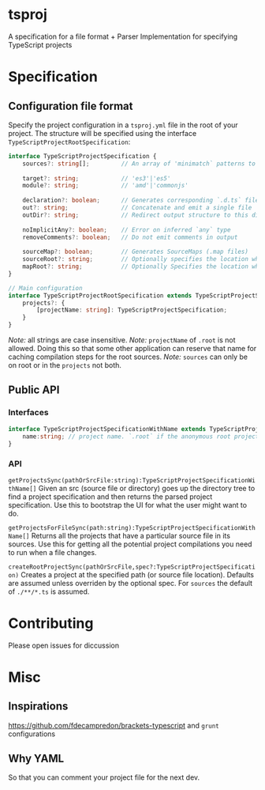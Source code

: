 # tsproj
A specification for a file format + Parser Implementation for specifying TypeScript projects

# Specification
## Configuration file format
Specify the project configuration in a `tsproj.yml` file in the root of your project. The structure will be specified using the interface `TypeScriptProjectRootSpecification`: 

```ts
interface TypeScriptProjectSpecification {
	sources?: string[];         // An array of 'minimatch` patterns to specify source files  
	
	target?: string;            // 'es3'|'es5'
	module?: string;            // 'amd'|'commonjs'
	
	declaration?: boolean;      // Generates corresponding `.d.ts` file
	out?: string;               // Concatenate and emit a single file
	outDir?: string;            // Redirect output structure to this directory
	
	noImplicitAny?: boolean;    // Error on inferred `any` type
	removeComments?: boolean;   // Do not emit comments in output
		
	sourceMap?: boolean;        // Generates SourceMaps (.map files)
	sourceRoot?: string;        // Optionally specifies the location where debugger should locate TypeScript source files after deployment
	mapRoot?: string;           // Optionally Specifies the location where debugger should locate map files after deployment
}

// Main configuration
interface TypeScriptProjectRootSpecification extends TypeScriptProjectSpecification {
	projects?: {
		[projectName: string]: TypeScriptProjectSpecification;
	}
}
```
*Note:* all strings are case insensitive.
*Note:* `projectName` of `.root` is not allowed. Doing this so that some other application can reserve that name for caching compilation steps for the root sources. 
*Note:* `sources` can only be on root or in the `projects` not both.

## Public API
### Interfaces
```ts
interface TypeScriptProjectSpecificationWithName extends TypeScriptProjectSpecification {
    name:string; // project name. `.root` if the anonymous root project
}
```
### API
`getProjectsSync(pathOrSrcFile:string):TypeScriptProjectSpecificationWithName[]`
Given an src (source file or directory) goes up the directory tree to find a project specification and then returns the parsed project specification. Use this to bootstrap the UI for what the user might want to do.

`getProjectsForFileSync(path:string):TypeScriptProjectSpecificationWithName[]`
Returns all the projects that have a particular source file in its sources. Use this for getting all the potential project compilations you need to run when a file changes. 

`createRootProjectSync(pathOrSrcFile,spec?:TypeScriptProjectSpecification)` 
Creates a project at the specified path (or source file location). Defaults are assumed unless overriden by the optional spec. For `sources` the default of `./**/*.ts` is assumed.


# Contributing
Please open issues for diccussion

# Misc
## Inspirations 
https://github.com/fdecampredon/brackets-typescript and `grunt` configurations
## Why YAML
So that you can comment your project file for the next dev. 
